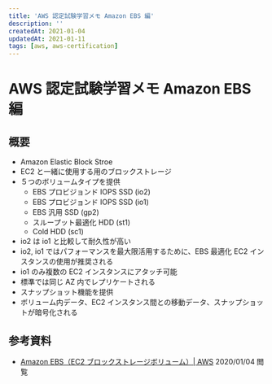 ```yaml
---
title: 'AWS 認定試験学習メモ Amazon EBS 編'
description: ''
createdAt: 2021-01-04
updatedAt: 2021-01-11
tags: [aws, aws-certification]
---
```


# AWS 認定試験学習メモ Amazon EBS 編

## 概要

- Amazon Elastic Block Stroe
- EC2 と一緒に使用する用のブロックストレージ
- ５つのボリュームタイプを提供
  - EBS プロビジョンド IOPS SSD (io2)
  - EBS プロビジョンド IOPS SSD (io1)
  - EBS 汎用 SSD (gp2)
  - スループット最適化 HDD (st1)
  - Cold HDD (sc1)
- io2 は io1 と比較して耐久性が高い
- io2, io1 ではパフォーマンスを最大限活用するために、EBS 最適化 EC2 インスタンスの使用が推奨される
- io1 のみ複数の EC2 インスタンスにアタッチ可能
- 標準では同じ AZ 内でレプリケートされる
- スナップショット機能を提供
- ボリューム内データ、EC2 インスタンス間との移動データ、スナップショットが暗号化される

## 参考資料

- [Amazon EBS（EC2 ブロックストレージボリューム）| AWS](https://aws.amazon.com/jp/ebs/) 2020/01/04 閲覧
